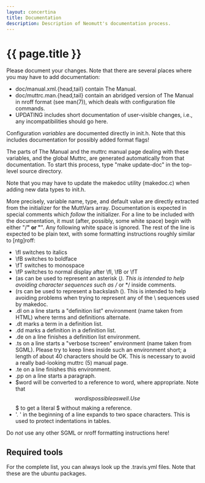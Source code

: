 ```yaml
---
layout: concertina
title: Documentation
description: Description of Neomutt's documentation process.
---
```


# {{ page.title }}

Please document your changes. Note that there are several places where you may
have to add documentation:

- doc/manual.xml.{head,tail} contain The Manual.
- doc/muttrc.man.{head,tail} contain an abridged version of The Manual in nroff
  format (see man(7)), which deals with configuration file commands.
- UPDATING includes short documentation of user-visible changes, i.e., any
  incompatibilities should go here.

Configuration _variables_ are documented directly in init.h. Note that this
includes documentation for possibly added format flags!

The parts of The Manual and the muttrc manual page dealing with these
variables, and the global Muttrc, are generated automatically from that
documentation. To start this process, type "make update-doc" in the top-level
source directory.

Note that you may have to update the makedoc utility (makedoc.c) when adding
new data types to init.h.

More precisely, variable name, type, and default value are directly extracted
from the initializer for the MuttVars array. Documentation is expected in
special comments which _follow_ the initializer. For a line to be included with
the documentation, it must (after, possibly, some white space) begin with
either "/**" or "**". Any following white space is ignored. The rest of the
line is expected to be plain text, with some formatting instructions roughly
similar to [ntg]roff:

- \fI switches to italics
- \fB switches to boldface
- \fT switches to monospace
- \fP switches to normal display after \fI, \fB or \fT
- \(as can be used to represent an asterisk (*). This is intended to help
  avoiding character sequences such as /* or */ inside comments.
- \(rs can be used to represent a backslash (\). This is intended to help
  avoiding problems when trying to represent any of the \ sequences used by
  makedoc.
- .dl on a line starts a "definition list" environment (name taken from HTML)
  where terms and definitions alternate.
- .dt marks a term in a definition list.
- .dd marks a definition in a definition list.
- .de on a line finishes a definition list environment.
- .ts on a line starts a "verbose tscreen" environment (name taken from SGML).
  Please try to keep lines inside such an environment short; a length of about
  40 characters should be OK. This is necessary to avoid a really bad-looking
  muttrc (5) manual page.
- .te on a line finishes this environment.
- .pp on a line starts a paragraph.
- $word will be converted to a reference to word, where appropriate. Note that
  $$word is possible as well. Use $$$ to get a literal $ without making
  a reference.
- '. ' in the beginning of a line expands to two space characters. This is used
  to protect indentations in tables.

Do _not_ use any other SGML or nroff formatting instructions here!

Required tools
--------------

For the complete list, you can always look up the .travis.yml files. Note that
these are the ubuntu packages.


